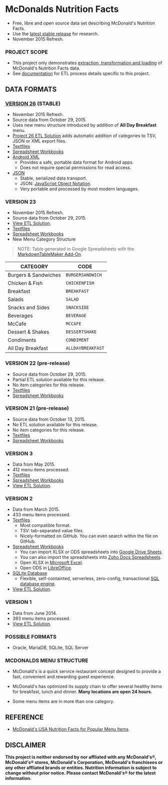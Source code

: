 # McDonalds Nutrition Facts

  + Free, libre and open source data set describing McDonald's Nutrition Facts.
  + Use the [latest stable release][gh_stable] for research.
  + November 2015 Refresh.

### PROJECT SCOPE

+ This project only demonstrates [extraction, transformation and loading][wiki_etl] of McDonald's Nutrition Facts data.
+ See [documentation][gh_docs] for ETL process details specific to this project.

## DATA FORMATS

### [VERSION 26][gh_stable] (STABLE)

  + November 2015 Refresh.
  + Source data from October 29, 2015.
  + Uses new menu structure introduced by addition of **All Day Breakfast** menu.
  + [Project 26 ETL Solution][gh_docs] adds automatic addition of categories to TSV, JSON or XML export files.
  + [Textfiles][gh_textfiles]
  + [Spreadsheet Workbooks][gh_workbooks]
  + [Android XML][gh_xml]
    + Provides a safe, portable data format for Android apps.
    + Does not require special permissions for read access.
  + [JSON][gh_json]
    + Stable, serialized data transport.
    + JSON: [JavaScript Object Notation][web_json].
    + Very portable and processed by most modern languages.


### VERSION 23

  + November 2015 Refresh.
  + Source data from October 29, 2015.
  + [View ETL Solution][gh_docs].
  + [Textfiles][gh_textfiles]
  + [Spreadsheet Workbooks][gh_workbooks]
  + New Menu Category Structure

> NOTE: Table generated in Google Spreadsheets with the [MarkdownTableMaker Add-On][markdownstore].

|  **CATEGORY** | **CODE** |
|  ------ | ------ |
|  Burgers & Sandwiches | `BURGERSANDWICH` |
|  Chicken & Fish | `CHICKENFISH` |
|  Breakfast | `BREAKFAST` |
|  Salads | `SALAD` |
|  Snacks and Sides | `SNACKSIDE` |
|  Beverages | `BEVERAGE` |
|  McCafe | `MCCAFE` |
|  Dessert & Shakes | `DESSERTSHAKE` |
|  Condiments | `CONDIMENT` |
|  All Day Breakfast | `ALLDAYBREAKFAST` |

### VERSION 22 (pre-release)

  + Source data from October 29, 2015.
  + Partial ETL solution available for this release.
  + No item categories for this release.
  + [Textfiles][gh_textfiles]
  + [Spreadsheet Workbooks][gh_workbooks]


### VERSION 21 (pre-release)

  + Source data from October 13, 2015.
  + No ETL solution available for this release.
  + No item categories for this release.
  + [Textfiles][gh_textfiles]
  + [Spreadsheet Workbooks][gh_workbooks]


### VERSION 3

+ Data from May 2015.
+ 412 menu items processed.
+ [Textfiles][gh_textfiles]
+ [Spreadsheet Workbooks][gh_workbooks]
+ [View ETL Solution][gh_docs].


### VERSION 2

+ Data from March 2015.
+ 433 menu items processed.
+ [Textfiles][gh_textfiles]
  + Most compatible format.
  + TSV: tab-separated value files.
  + Nicely-formatted on GitHub. You can even search within the file on GitHub.
+ [Spreadsheet Workbooks][gh_workbooks]
  + You can import XLSX or ODS spreadsheets into [Google Drive Sheets][g_sheets].
  + You can also import the spreadsheets into [Zoho Docs Spreadsheets][z_sheets].
  + Open XLSX in [Microsoft Excel][ms_excel].
  + Open ODS in [LibreOffice][web_libre].
+ [SQLite Database][gh_sql]
  + Flexible, self-containted, serverless, zero-config, transactional [SQL database engine](http://www.sqlite.org/).
+ [View ETL Solution][gh_docs].


### VERSION 1

+ Data from June 2014.
+ 393 menu items processed.
+ [View ETL Solution][gh_docs].


### POSSIBLE FORMATS

  + Oracle, MariaDB, SQLite, SQL Server

### MCDONALDS MENU STRUCTURE

  + McDonald's is a quick service restaurant concept designed to provide a fast,
  convenient and rewarding guest experience.

  + McDonald's has optimized its supply chain to offer several healthy
  items for breakfast, lunch and dinner. **Many locations are open 24 hours.**

  + Some menu items are in more than one category.
  

## REFERENCE

+ [McDonald's USA Nutrition Facts for Popular Menu Items][web_mcdpdf]

## DISCLAIMER

**This project is neither endorsed by nor affliated with any McDonald's®,  McDonald's® stores, McDonald's Corporation, McDonald's franchisees or any other affliated brands or entities. Nutrition information is subject to change without prior notice. Please contact McDonald's® for the latest information.**




[g_sheets]: https://www.google.com/sheets/about/index.html
[gh_docs]: https://github.com/pffy/data-mcdonalds-nutrition-facts/tree/master/docs
[gh_json]: https://github.com/pffy/data-mcdonalds-nutrition-facts/tree/master/json
[gh_sql]: https://github.com/pffy/data-mcdonalds-nutrition-facts/tree/master/sql
[gh_stable]: https://github.com/pffy/data-mcdonalds-nutrition-facts/releases/latest
[gh_textfiles]: https://github.com/pffy/data-mcdonalds-nutrition-facts/tree/master/textfiles
[gh_workbooks]: https://github.com/pffy/data-mcdonalds-nutrition-facts/tree/master/workbooks
[gh_xml]: https://github.com/pffy/data-mcdonalds-nutrition-facts/tree/master/xml
[markdownstore]: https://chrome.google.com/webstore/detail/markdowntablemaker/cofkbgfmijanlcdooemafafokhhaeold
[ms_excel]: https://products.office.com/en-us/excel
[web_json]: http://www.json.org/
[web_libre]: https://www.libreoffice.org/download/libreoffice-fresh/
[web_mcdpdf]: http://nutrition.mcdonalds.com/getnutrition/nutritionfacts.pdf
[wiki_etl]: https://en.wikipedia.org/wiki/Extract,_transform,_load
[z_sheets]: https://www.zoho.com/docs/sheet.html
